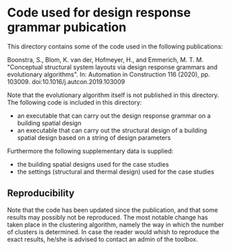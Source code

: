 # Code used for design response grammar pubication
This directory contains some of the code used in the following publications:

Boonstra, S., Blom, K. van der, Hofmeyer, H., and Emmerich, M. T. M. "Conceptual structural system layouts via design response grammars and evolutionary algorithms". In: Automation in Construction 116 (2020), pp. 103009. doi:10.1016/j.autcon.2019.103009

Note that the evolutionary algorithm itself is not published in this directory.
The following code is included in this directory:

* an executable that can carry out the design response grammar on a building spatial design
* an executable that can carry out the structural design of a building spatial design based on a string of design parameters

Furthermore the following supplementary data is supplied:

* the building spatial designs used for the case studies
* the settings (structural and thermal design) used for the case studies

## Reproducibility
Note that the code has been updated since the publication, and that some results may possibly not be reproduced.
The most notable change has taken place in the clustering algorithm, namely the way in which the number of clusters is determined. 
In case the reader would whish to reproduce the exact results, he/she is advised to contact an admin of the toolbox.